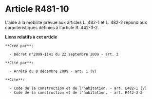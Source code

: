 # Article R481-10

L'aide à la mobilité prévue aux articles L. 482-1 et L. 482-2 répond aux caractéristiques définies à l'article R. 442-3-2.

**Liens relatifs à cet article**

	**Créé par**:

	  - Décret n°2009-1141 du 22 septembre 2009 - art. 2

	**Cité par**:

	  - Arrêté du 8 décembre 2009 - art. 1 (V)

	**Cite**:

	  - Code de la construction et de l'habitation. - art. L482-1 (V)
	  - Code de la construction et de l'habitation. - art. R442-3-2
